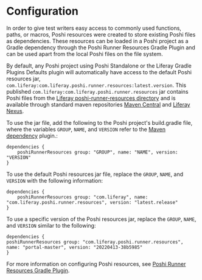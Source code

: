 # Configuration

In order to give test writers easy access to commonly used functions, paths, or macros, Poshi resources were created to store existing Poshi files as dependencies. These resources can be loaded in a Poshi project as a Gradle dependency through the Poshi Runner Resources Gradle Plugin and can be used apart from the local Poshi files on the file system.

By default, any Poshi project using Poshi Standalone or the Liferay Gradle Plugins Defaults plugin will automatically have access to the default Poshi resources jar, `com.liferay:com.liferay.poshi.runner.resources:latest.version`. This published `com.liferay:com.liferay.poshi.runner.resources` jar contains Poshi files from the [Liferay poshi-runner-resources directory](https://github.com/liferay/liferay-portal/tree/master/modules/test/poshi/poshi-runner-resources/src/main/resources/default) and is available through standard maven repositories [Maven Central](https://search.maven.org/artifact/com.liferay/com.liferay.poshi.runner.resources) and  [Liferay Nexus](https://repository.liferay.com/nexus/#nexus-search;gav~com.liferay~com.liferay.poshi.runner.resources).

To use the jar file, add the following to the Poshi project's build.gradle file, where the variables `GROUP`, `NAME`, and `VERSION` refer to the [Maven dependency](https://search.maven.org/artifact/com.liferay/com.liferay.poshi.runner.resources) plugin.:

```
dependencies {
	poshiRunnerResources group: "GROUP", name: "NAME", version: "VERSION"
}
```

To use the default Poshi resources jar file, replace the `GROUP`, `NAME`, and `VERSION` with the following information:

```
dependencies {
	poshiRunnerResources group: "com.liferay", name: "com.liferay.poshi.runner.resources", version: "latest.release"
}
```

To use a specific version of the Poshi resources jar, replace the `GROUP`, `NAME`, and `VERSION` similar to the following:

```
dependencies {
poshiRunnerResources group: "com.liferay.poshi.runner.resources", name: "portal-master", version: "20220413-38b5985"
}
```

For more information on configuring Poshi resources, see [Poshi Runner Resources Gradle Plugin](https://github.com/liferay/liferay-portal/blob/master/modules/sdk/gradle-plugins-poshi-runner/README.markdown#poshi-runner-resources-gradle-plugin).
